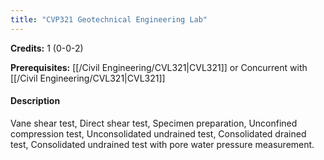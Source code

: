 ```yaml
---
title: "CVP321 Geotechnical Engineering Lab"
---
```

**Credits:** 1 (0-0-2)

**Prerequisites:** [[/Civil Engineering/CVL321|CVL321]] or Concurrent with [[/Civil Engineering/CVL321|CVL321]]

#### Description
Vane shear test, Direct shear test, Specimen preparation, Unconfined compression test, Unconsolidated undrained test, Consolidated drained test, Consolidated undrained test with pore water pressure measurement.